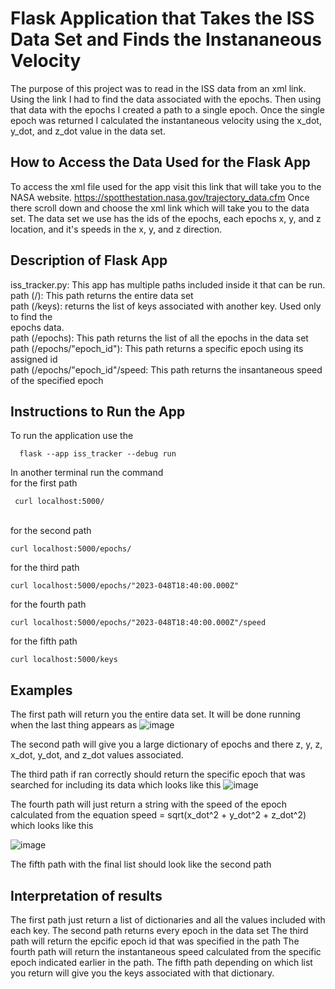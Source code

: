 # Flask Application that Takes the ISS Data Set and Finds the Instananeous Velocity
The purpose of this project was to read in the ISS data from an xml link. Using the link I
had to find the data associated with the epochs. Then using that data with the epochs I
created a path to a single epoch. Once the single epoch was returned I calculated the
instantaneous velocity using the x_dot, y_dot, and z_dot value in the data set.

## How to Access the Data Used for the Flask App 
To access the xml file used for the app visit this link that will take you to the NASA
website.
https://spotthestation.nasa.gov/trajectory_data.cfm
Once there scroll down and choose the xml link which will take you to the data set. The data 
set we use has the ids of the epochs, each epochs x, y, and z location, and it's speeds in the
x, y, and z direction. 

## Description of Flask App 
iss_tracker.py: This app has multiple paths included inside it that can be run.
<br> path (/): This path returns the entire data set
<br> path (/keys): returns the list of keys associated with another key. Used only to find the 
<br> epochs data. 
<br> path (/epochs): This path returns the list of all the epochs in the data set
<br> path (/epochs/"epoch_id"): This path returns a specific epoch using its assigned id 
<br> path (/epochs/"epoch_id"/speed: This path returns the insantaneous speed of the specified epoch

## Instructions to Run the App
To run the application use the 
  
``` 
  flask --app iss_tracker --debug run
```
In another terminal run the command <br> 
for the first path 
 ```
  curl localhost:5000/
 ```
  <br>for the second path  
  ```
  curl localhost:5000/epochs/
  ```
  for the third path  
  ```
  curl localhost:5000/epochs/"2023-048T18:40:00.000Z"
  ``` 
  for the fourth path 
  ```
  curl localhost:5000/epochs/"2023-048T18:40:00.000Z"/speed
  ``` 
  for the fifth path
  ```
  curl localhost:5000/keys
  ```
 ## Examples 
 The first path will return you the entire data set. It will be done running when the last
  thing appears as 
  ![image](https://user-images.githubusercontent.com/122917623/219977884-7fe8ffa2-4024-4768-98f0-d882e412ad01.png)

  The second path will give you a large dictionary of epochs and there z, y, z, x_dot, 
  y_dot, and z_dot values associated. 
  
  The third path if ran correctly should return the specific epoch that was searched for 
  including its data which looks like this 
  ![image](https://user-images.githubusercontent.com/122917623/219978073-ea4ed4cc-23a6-4215-ae2d-dab5467698ef.png)
  
  The fourth path will just return a string with the speed of the epoch calculated from the 
  equation speed = sqrt(x_dot^2 + y_dot^2 + z_dot^2) which looks like this 
  
  ![image](https://user-images.githubusercontent.com/122917623/219978156-d8bd369c-52c6-41d3-a335-20cc4414ff84.png)

  The fifth path with the final list should look like the second path
  
  ## Interpretation of results
  The first path just return a list of dictionaries and all the values included with each key. 
  The second path returns every epoch in the data set 
  The third path will return the epcific epoch id that was specified in the path 
  The fourth path will return the instantaneous speed calculated from the specific epoch indicated earlier in the path. 
  The fifth path depending on which list you return will give you the keys associated with that dictionary. 

